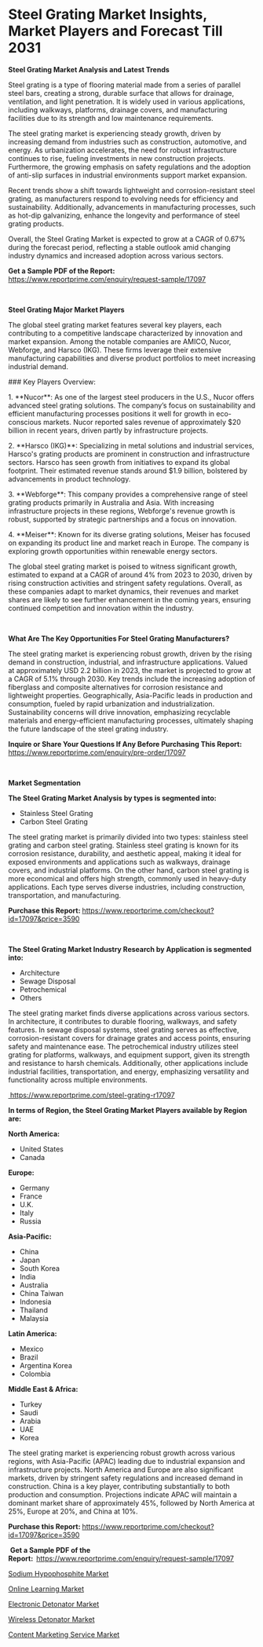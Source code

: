 <p><h1>Steel Grating Market Insights, Market Players and Forecast Till 2031</h1></p><p><strong>Steel Grating Market Analysis and Latest Trends</strong></p>
<p><p>Steel grating is a type of flooring material made from a series of parallel steel bars, creating a strong, durable surface that allows for drainage, ventilation, and light penetration. It is widely used in various applications, including walkways, platforms, drainage covers, and manufacturing facilities due to its strength and low maintenance requirements.</p><p>The steel grating market is experiencing steady growth, driven by increasing demand from industries such as construction, automotive, and energy. As urbanization accelerates, the need for robust infrastructure continues to rise, fueling investments in new construction projects. Furthermore, the growing emphasis on safety regulations and the adoption of anti-slip surfaces in industrial environments support market expansion.</p><p>Recent trends show a shift towards lightweight and corrosion-resistant steel grating, as manufacturers respond to evolving needs for efficiency and sustainability. Additionally, advancements in manufacturing processes, such as hot-dip galvanizing, enhance the longevity and performance of steel grating products.</p><p>Overall, the Steel Grating Market is expected to grow at a CAGR of 0.67% during the forecast period, reflecting a stable outlook amid changing industry dynamics and increased adoption across various sectors.</p></p>
<p><strong>Get a Sample PDF of the Report:&nbsp;</strong> <a href="https://www.reportprime.com/enquiry/request-sample/17097?utm_campaign=1847&utm_medium=2&utm_source=Github&utm_content=ia&utm_term=24112024&utm_id=steel-grating">https://www.reportprime.com/enquiry/request-sample/17097</a></p>
<p>&nbsp;</p>
<p><strong>Steel Grating Major Market Players</strong></p>
<p><p>The global steel grating market features several key players, each contributing to a competitive landscape characterized by innovation and market expansion. Among the notable companies are AMICO, Nucor, Webforge, and Harsco (IKG). These firms leverage their extensive manufacturing capabilities and diverse product portfolios to meet increasing industrial demand.</p><p>### Key Players Overview:</p><p>1. **Nucor**: As one of the largest steel producers in the U.S., Nucor offers advanced steel grating solutions. The company’s focus on sustainability and efficient manufacturing processes positions it well for growth in eco-conscious markets. Nucor reported sales revenue of approximately $20 billion in recent years, driven partly by infrastructure projects.</p><p>2. **Harsco (IKG)**: Specializing in metal solutions and industrial services, Harsco's grating products are prominent in construction and infrastructure sectors. Harsco has seen growth from initiatives to expand its global footprint. Their estimated revenue stands around $1.9 billion, bolstered by advancements in product technology.</p><p>3. **Webforge**: This company provides a comprehensive range of steel grating products primarily in Australia and Asia. With increasing infrastructure projects in these regions, Webforge's revenue growth is robust, supported by strategic partnerships and a focus on innovation.</p><p>4. **Meiser**: Known for its diverse grating solutions, Meiser has focused on expanding its product line and market reach in Europe. The company is exploring growth opportunities within renewable energy sectors.</p><p>The global steel grating market is poised to witness significant growth, estimated to expand at a CAGR of around 4% from 2023 to 2030, driven by rising construction activities and stringent safety regulations. Overall, as these companies adapt to market dynamics, their revenues and market shares are likely to see further enhancement in the coming years, ensuring continued competition and innovation within the industry.</p></p>
<p>&nbsp;</p>
<p><strong>What Are The Key Opportunities For Steel Grating Manufacturers?</strong></p>
<p><p>The steel grating market is experiencing robust growth, driven by the rising demand in construction, industrial, and infrastructure applications. Valued at approximately USD 2.2 billion in 2023, the market is projected to grow at a CAGR of 5.1% through 2030. Key trends include the increasing adoption of fiberglass and composite alternatives for corrosion resistance and lightweight properties. Geographically, Asia-Pacific leads in production and consumption, fueled by rapid urbanization and industrialization. Sustainability concerns will drive innovation, emphasizing recyclable materials and energy-efficient manufacturing processes, ultimately shaping the future landscape of the steel grating industry.</p></p>
<p><strong>Inquire or Share Your Questions If Any Before Purchasing This Report:</strong> <a href="https://www.reportprime.com/enquiry/pre-order/17097?utm_campaign=1847&utm_medium=2&utm_source=Github&utm_content=ia&utm_term=24112024&utm_id=steel-grating">https://www.reportprime.com/enquiry/pre-order/17097</a></p>
<p>&nbsp;</p>
<p><strong>Market Segmentation</strong></p>
<p><strong>The Steel Grating Market Analysis by types is segmented into:</strong></p>
<p><ul><li>Stainless Steel Grating</li><li>Carbon Steel Grating</li></ul></p>
<p><p>The steel grating market is primarily divided into two types: stainless steel grating and carbon steel grating. Stainless steel grating is known for its corrosion resistance, durability, and aesthetic appeal, making it ideal for exposed environments and applications such as walkways, drainage covers, and industrial platforms. On the other hand, carbon steel grating is more economical and offers high strength, commonly used in heavy-duty applications. Each type serves diverse industries, including construction, transportation, and manufacturing.</p></p>
<p><strong>Purchase this Report:&nbsp;</strong><a href="https://www.reportprime.com/checkout?id=17097&price=3590&utm_campaign=1847&utm_medium=2&utm_source=Github&utm_content=ia&utm_term=24112024&utm_id=steel-grating">https://www.reportprime.com/checkout?id=17097&price=3590</a></p>
<p>&nbsp;</p>
<p><strong>The Steel Grating Market Industry Research by Application is segmented into:</strong></p>
<p><ul><li>Architecture</li><li>Sewage Disposal</li><li>Petrochemical</li><li>Others</li></ul></p>
<p><p>The steel grating market finds diverse applications across various sectors. In architecture, it contributes to durable flooring, walkways, and safety features. In sewage disposal systems, steel grating serves as effective, corrosion-resistant covers for drainage grates and access points, ensuring safety and maintenance ease. The petrochemical industry utilizes steel grating for platforms, walkways, and equipment support, given its strength and resistance to harsh chemicals. Additionally, other applications include industrial facilities, transportation, and energy, emphasizing versatility and functionality across multiple environments.</p></p>
<p><a href="https://www.reportprime.com/steel-grating-r17097?utm_campaign=1847&utm_medium=2&utm_source=Github&utm_content=ia&utm_term=24112024&utm_id=steel-grating">&nbsp;https://www.reportprime.com/steel-grating-r17097</a></p>
<p><strong>In terms of Region, the Steel Grating Market Players available by Region are:</strong></p>
<p>
    <p> <strong> North America: </strong>
        <ul>
            <li>United States</li>
            <li>Canada</li>
        </ul>
        </p> 
    <p> <strong> Europe: </strong>
        <ul>
            <li>Germany</li>
            <li>France</li>
            <li>U.K.</li>
            <li>Italy</li>
            <li>Russia</li>
        </ul>
        </p> 
    <p> <strong> Asia-Pacific: </strong>
        <ul>
            <li>China</li>
            <li>Japan</li>
            <li>South Korea</li>
            <li>India</li>
            <li>Australia</li>
            <li>China Taiwan</li>
            <li>Indonesia</li>
            <li>Thailand</li>
            <li>Malaysia</li>
        </ul>
        </p> 
    <p> <strong> Latin America: </strong>
        <ul>
            <li>Mexico</li>
            <li>Brazil</li>
            <li>Argentina Korea</li>
            <li>Colombia</li>
        </ul>
        </p> 
    <p> <strong> Middle East & Africa: </strong>
        <ul>
            <li>Turkey</li>
            <li>Saudi</li>
            <li>Arabia</li>
            <li>UAE</li>
            <li>Korea</li>
        </ul>
    </p>
    </p>
<p><p>The steel grating market is experiencing robust growth across various regions, with Asia-Pacific (APAC) leading due to industrial expansion and infrastructure projects. North America and Europe are also significant markets, driven by stringent safety regulations and increased demand in construction. China is a key player, contributing substantially to both production and consumption. Projections indicate APAC will maintain a dominant market share of approximately 45%, followed by North America at 25%, Europe at 20%, and China at 10%.</p></p>
<p><strong>Purchase this Report: </strong><a href="https://www.reportprime.com/checkout?id=17097&price=3590&utm_campaign=1847&utm_medium=2&utm_source=Github&utm_content=ia&utm_term=24112024&utm_id=steel-grating">https://www.reportprime.com/checkout?id=17097&price=3590</a></p>
<p>&nbsp;<strong>Get a Sample PDF of the Report:&nbsp;&nbsp;</strong><a href="https://www.reportprime.com/enquiry/request-sample/17097?utm_campaign=1847&utm_medium=2&utm_source=Github&utm_content=ia&utm_term=24112024&utm_id=steel-grating">https://www.reportprime.com/enquiry/request-sample/17097</a></p>
<p><strong></strong></p>
<p><p><a href="https://github.com/PeterParrish5/Market-Research-Report-List-7/blob/main/sodium-hypophosphite-market.md?utm_campaign=1847&utm_medium=2&utm_source=Github&utm_content=ia&utm_term=24112024&utm_id=steel-grating">Sodium Hypophosphite Market</a></p><p><a href="https://issuu.com/reportprime-2/docs/online-learning-market-size-2030.pp_b524c6358e986a?utm_campaign=1847&utm_medium=2&utm_source=Github&utm_content=ia&utm_term=24112024&utm_id=steel-grating">Online Learning Market</a></p><p><a href="https://www.linkedin.com/pulse/electronic-detonator-market-size-segmentation-trends-growth-q36xc?utm_campaign=1847&utm_medium=2&utm_source=Github&utm_content=ia&utm_term=24112024&utm_id=steel-grating">Electronic Detonator Market</a></p><p><a href="https://www.linkedin.com/pulse/wireless-detonator-industry-resonance-41-amplification-across-c71oc?utm_campaign=1847&utm_medium=2&utm_source=Github&utm_content=ia&utm_term=24112024&utm_id=steel-grating">Wireless Detonator Market</a></p><p><a href="https://issuu.com/reportprime-2/docs/content-marketing-service-market-si_86f8643960e34d?utm_campaign=1847&utm_medium=2&utm_source=Github&utm_content=ia&utm_term=24112024&utm_id=steel-grating">Content Marketing Service Market</a></p></p>